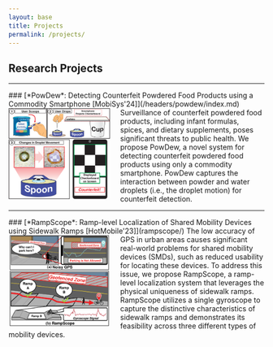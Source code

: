 ```yaml
---
layout: base
title: Projects
permalink: /projects/
---
```


## Research Projects

<!-- Add Line -->
<hr> 
### [*PowDew*: Detecting Counterfeit Powdered Food Products using a Commodity Smartphone [MobiSys'24]](/headers/powdew/index.md)
<img src="../images/powdew/intro.svg" alt="PowDew" width="200" style="float:left; margin-right:20px;" loading="lazy">
Surveillance of counterfeit powdered food products, including infant formulas, spices, and dietary supplements, poses significant threats to public health. We propose PowDew, a novel system for detecting counterfeit powdered food products using only a commodity smartphone. PowDew captures the interaction between powder and water droplets (i.e., the droplet motion) for counterfeit detection.


<!-- Add Line -->
<hr> 
### [*RampScope*: Ramp-level Localization of Shared Mobility Devices using Sidewalk Ramps [HotMobile'23]](rampscope/)
<img src="../images/rampscope/intro.svg" alt="RampScope" width="200" style="float:left; margin-right:20px;" loading="lazy">
The low accuracy of GPS in urban areas causes significant real-world problems for shared mobility devices (SMDs), such as reduced usability for locating these devices. To address this issue, we propose RampScope, a ramp-level localization system that leverages the physical uniqueness of sidewalk ramps. RampScope utilizes a single gyroscope to capture the distinctive characteristics of sidewalk ramps and demonstrates its feasibility across three different types of mobility devices.

